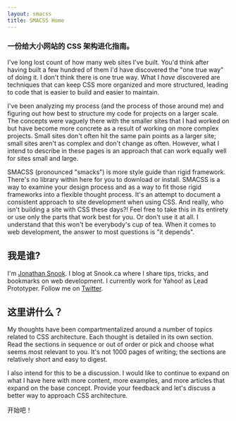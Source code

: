 ```yaml
---
layout: smacss
title: SMACSS Home 
---
```


<!-- <h3><em>一份给大小网站的 CSS 架构进化指南。 </em></h3> -->
### __一份给大小网站的 CSS 架构进化指南。__

I've long lost count of how many web sites I've built. You'd think after having built a few hundred of them I'd have discovered the "one true way" of doing it. I don't think there is one true way. What I *have* discovered are techniques that can keep CSS more organized and more structured, leading to code that is easier to build and easier to maintain.

I've been analyzing my process (and the process of those around me) and figuring out how best to structure my code for projects on a larger scale. The concepts were vaguely there with the smaller sites that I had worked on but have become more concrete as a result of working on more complex projects. Small sites don't often hit the same pain points as a larger site; small sites aren't as complex and don't change as often. However, what I intend to describe in these pages is an approach that can work equally well for sites small and large.

SMACSS (pronounced "smacks") is more style guide than rigid framework. There's no library within here for you to download or install. SMACSS is a way to examine your design process and as a way to fit those rigid frameworks into a flexible thought process. It's an attempt to document a consistent approach to site development when using CSS. And really, who isn't building a site with CSS these days?! Feel free to take this in its entirety or use only the parts that work best for you. Or don't use it at all. I understand that this won't be everybody's cup of tea. When it comes to web development, the answer to most questions is "it depends".

## 我是谁?

I'm [Jonathan Snook](http://snook.ca/). I blog at Snook.ca where I share tips, tricks, and bookmarks on web development. I currently work for Yahoo! as Lead Prototyper. Follow me on [Twitter](http://twitter.com/snookca).

## 这里讲什么？

My thoughts have been compartmentalized around a number of topics related to CSS architecture. Each thought is detailed in its own section. Read the sections in sequence or out of order or pick and choose what seems most relevant to you. It's not 1000 pages of writing; the sections are relatively short and easy to digest.

I also intend for this to be a discussion. I would like to continue to expand on what I have here with more content, more examples, and more articles that expand on the base concept. Provide your feedback and let's discuss a better way to approach CSS architecture.

开始吧！
